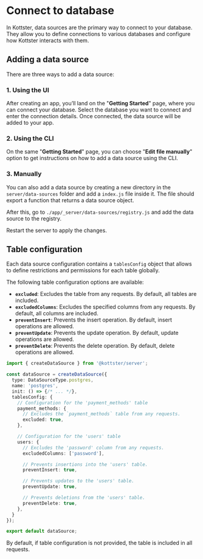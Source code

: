 # Connect to database

In Kottster, data sources are the primary way to connect to your database. They allow you to define connections to various databases and configure how Kottster interacts with them.

## Adding a data source

There are three ways to add a data source:

### 1. Using the UI

After creating an app, you’ll land on the "**Getting Started**" page, where you can connect your database. Select the database you want to connect and enter the connection details. Once connected, the data source will be added to your app.

### 2. Using the CLI

On the same "**Getting Started**" page, you can choose "**Edit file manually**" option to get instructions on how to add a data source using the CLI.

### 3. Manually

You can also add a data source by creating a new directory in the `server/data-sources` folder and add a `index.js` file inside it. The file should export a function that returns a data source object.

After this, go to `./app/_server/data-sources/registry.js` and add the data source to the registry.

Restart the server to apply the changes.

## Table configuration

Each data source configuration contains a `tablesConfig` object that allows to define restrictions and permissions for each table globally.

The following table configuration options are available:
- **`excluded`**: Excludes the table from any requests. By default, all tables are included.
- **`excludedColumns`**: Excludes the specified columns from any requests. By default, all columns are included.
- **`preventInsert`**: Prevents the insert operation. By default, insert operations are allowed.
- **`preventUpdate`**: Prevents the update operation. By default, update operations are allowed.
- **`preventDelete`**: Prevents the delete operation. By default, delete operations are allowed.

```typescript title="Example"
import { createDataSource } from '@kottster/server';

const dataSource = createDataSource({
  type: DataSourceType.postgres,
  name: 'postgres',
  init: () => {/* ... */},
  tablesConfig: {
    // Configuration for the 'payment_methods' table
    payment_methods: {
      // Excludes the `payment_methods` table from any requests.
      excluded: true,
    },

    // Configuration for the 'users' table
    users: {
      // Excludes the 'password' column from any requests.
      excludedColumns: ['password'],

      // Prevents insertions into the 'users' table.
      preventInsert: true, 

      // Prevents updates to the 'users' table.
      preventUpdate: true,

      // Prevents deletions from the 'users' table.
      preventDelete: true,
    },
  }
});

export default dataSource;
```

By default, if table configuration is not provided, the table is included in all requests.
